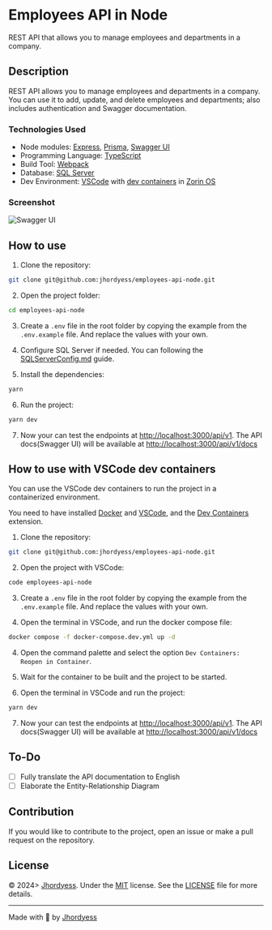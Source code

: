 # Employees API in Node

REST API that allows you to manage employees and departments in a company.

## Description

REST API allows you to manage employees and departments in a company. You can use it to add, update, and delete employees and departments; also includes authentication and Swagger documentation.

### Technologies Used

- Node modules: [Express](https://expressjs.com/), [Prisma](https://www.prisma.io/), [Swagger UI](https://swagger.io/tools/swagger-ui/)
- Programming Language: [TypeScript](https://www.typescriptlang.org/)
- Build Tool: [Webpack](https://webpack.js.org/)
- Database: [SQL Server](https://www.microsoft.com/en/sql-server/sql-server-downloads)
- Dev Environment: [VSCode](https://code.visualstudio.com/) with [dev containers](https://code.visualstudio.com/docs/devcontainers/containers) in [Zorin OS](https://zorinos.com/)

### Screenshot

![Swagger UI](https://res.cloudinary.com/jhordyess/image/upload/v1706310640/employees-api-node/swagger.png)

## How to use

1. Clone the repository:

```bash
git clone git@github.com:jhordyess/employees-api-node.git
```

2. Open the project folder:

```bash
cd employees-api-node
```

3. Create a `.env` file in the root folder by copying the example from the `.env.example` file. And replace the values with your own.

4. Configure SQL Server if needed. You can following the [SQLServerConfig.md](./docs/SQLServerConfig.md) guide.

5. Install the dependencies:

```bash
yarn
```

6. Run the project:

```bash
yarn dev
```

7. Now your can test the endpoints at <http://localhost:3000/api/v1>. The API docs(Swagger UI) will be available at <http://localhost:3000/api/v1/docs>

## How to use with VSCode dev containers

You can use the VSCode dev containers to run the project in a containerized environment.

You need to have installed [Docker](https://www.docker.com/) and [VSCode](https://code.visualstudio.com/), and the [Dev Containers](https://marketplace.visualstudio.com/items?itemName=ms-vscode-remote.remote-containers) extension.

1. Clone the repository:

```bash
git clone git@github.com:jhordyess/employees-api-node.git
```

2. Open the project with VSCode:

```bash
code employees-api-node
```

3. Create a `.env` file in the root folder by copying the example from the `.env.example` file. And replace the values with your own.

4. Open the terminal in VSCode, and run the docker compose file:

```bash
docker compose -f docker-compose.dev.yml up -d
```

4. Open the command palette and select the option `Dev Containers: Reopen in Container`.

5. Wait for the container to be built and the project to be started.

6. Open the terminal in VSCode and run the project:

```bash
yarn dev
```

7. Now your can test the endpoints at <http://localhost:3000/api/v1>. The API docs(Swagger UI) will be available at <http://localhost:3000/api/v1/docs>

## To-Do

- [ ] Fully translate the API documentation to English
- [ ] Elaborate the Entity-Relationship Diagram

## Contribution

If you would like to contribute to the project, open an issue or make a pull request on the repository.

## License

© 2024> [Jhordyess](https://github.com/jhordyess). Under the [MIT](https://choosealicense.com/licenses/mit/) license. See the [LICENSE](./LICENSE) file for more details.

---

Made with 💪 by [Jhordyess](https://www.jhordyess.com/)
